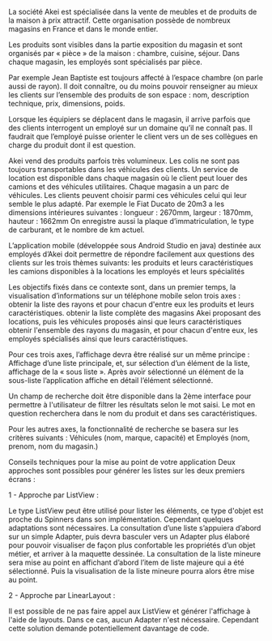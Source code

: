 La société Akei est spécialisée dans la vente de meubles et de produits de la maison à prix attractif. Cette organisation possède de nombreux magasins en France et dans le monde entier. 

Les produits sont visibles dans la partie exposition du magasin et sont organisés par « pièce » de la maison : chambre,  cuisine,  séjour. Dans chaque magasin, les employés sont spécialisés par pièce.

Par exemple Jean Baptiste est toujours affecté à l’espace chambre (on parle aussi de rayon). Il doit connaître, ou du moins pouvoir renseigner au mieux les clients sur l’ensemble des produits de son espace :  nom, description technique, prix, dimensions, poids.

Lorsque les équipiers se déplacent dans le magasin, il arrive parfois que des clients interrogent un employé sur un domaine qu’il ne connaît pas. Il faudrait que l’employé puisse orienter le client vers un de ses collègues en charge du produit dont il est question.

Akei vend des produits parfois très volumineux. Les colis ne sont pas toujours transportables dans les véhicules des clients. 
Un service de location est disponible dans chaque magasin où le client peut louer des camions et des véhicules utilitaires. 
Chaque magasin a un parc de véhicules. Les clients peuvent choisir parmi ces véhicules celui qui leur semble le plus adapté.
Par exemple le Fiat Ducato de 20m3 a les dimensions intérieures suivantes : longueur : 2670mm, largeur : 1870mm, hauteur : 1662mm 
On enregistre aussi la plaque d’immatriculation, le type de carburant, et le nombre de km actuel.

L’application mobile (développée sous Android Studio en java) destinée aux employés d’Akei doit permettre de répondre facilement aux questions des clients sur les trois thèmes suivants: 
les produits et leurs caractéristiques
les camions disponibles à la locations
les employés et leurs spécialités

Les objectifs fixés dans ce contexte sont, dans un premier temps, la visualisation d’informations sur un téléphone mobile selon trois axes :
obtenir la liste des rayons et pour chacun d'entre eux les produits et leurs caractéristiques.
obtenir la liste complète des magasins Akei proposant des locations, puis les véhicules proposés ainsi que leurs caractéristiques
obtenir l'ensemble des rayons du magasin, et pour chacun d'entre eux, les employés spécialisés ainsi que leurs caractéristiques.

Pour ces trois axes, l’affichage devra être réalisé sur un même principe :
Affichage d’une liste principale, et, sur sélection d’un élément de la liste, affichage de la « sous liste ». 
Après avoir sélectionné un élément de la sous-liste l’application affiche en détail l’élément sélectionné. 

Un champ de recherche doit être disponible dans la 2ème interface pour permettre à l'utilisateur de filtrer les résultats selon le mot saisi. Le mot en question recherchera dans le nom du produit et dans ses caractéristiques.

Pour les autres axes, la fonctionnalité de recherche se basera sur les critères suivants : Véhicules (nom, marque, capacité) et Employés (nom, prenom, nom du magasin.)

Conseils techniques pour la mise au point de votre application
Deux approches sont possibles pour générer les listes sur les deux premiers écrans : 

1 - Approche par ListView : 

Le type ListView peut être utilisé pour lister les éléments, ce type d'objet est proche du Spinners dans son implémentation. Cependant quelques adaptations sont nécessaires.
La consultation d’une liste s’appuiera d’abord sur un simple Adapter, puis devra basculer vers un Adapter plus élaboré pour pouvoir visualiser de façon plus confortable les propriétés d’un objet métier, et arriver à la maquette dessinée. 
La consultation de la liste mineure sera mise au point en affichant d’abord l’item de liste majeure qui a été sélectionné. Puis la visualisation de la liste mineure pourra alors être mise au point. 

2 - Approche par LinearLayout : 

Il est possible de ne pas faire appel aux ListView et générer l'affichage à l'aide de layouts. Dans ce cas, aucun Adapter n'est nécessaire. Cependant cette solution demande potentiellement davantage de code.

